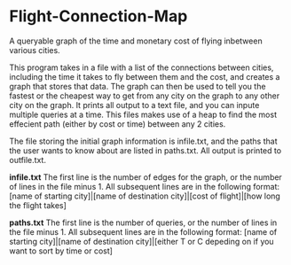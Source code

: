 # Flight-Connection-Map
A queryable graph of the time and monetary cost of flying inbetween various cities.

This program takes in a file with a list of the connections between cities, including the time it takes to fly between them and the cost, and creates a graph that stores that data. The graph can then be used to tell you the fastest or the cheapest way to get from any city on the graph to any other city on the graph. It prints all output to a text file, and you can inpute multiple queries at a time. This files makes use of a heap to find the most effecient path (either by cost or time) between any 2 cities.

The file storing the initial graph information is infile.txt, and the paths that the user wants to know about are listed in paths.txt. All output is printed to  outfile.txt.

**infile.txt**
The first line is the number of edges for the graph, or the number of lines in the file minus 1. All subsequent lines are in the following format: 
[name of starting city]|[name of destination city]|[cost of flight]|[how long the flight takes]

**paths.txt**
The first line is the number of queries, or the number of lines in the file minus 1. All subsequent lines are in the following format:
[name of starting city]|[name of destination city]|[either T or C depeding on if you want to sort by time or cost]
